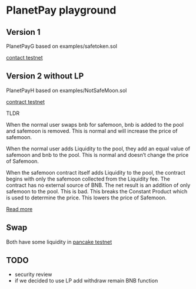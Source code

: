 # PlanetPay playground

## Version 1

PlanetPayG based on examples/safetoken.sol

[contact testnet](https://testnet.bscscan.com/address/0x421614696fb86ea558bfdCbA09126C424a702Bba)

## Version 2 without LP

PlanetPayH based on examples/NotSafeMoon.sol

[contract testnet](https://testnet.bscscan.com/address/0x1334D60497F13445f3E2Af6a637b08A66cEcb5Ac)

TLDR

When the normal user swaps bnb for safemoon, bnb is added to the pool and 
safemoon is removed. This is normal and will increase the price of safemoon.

When the normal user adds Liquidity to the pool, they add an equal value of 
safemoon and bnb to the pool. This is normal and doesn’t change the price of 
Safemoon.

When the safemoon contract itself adds Liquidity to the pool, the contract 
begins with only the safemoon collected from the Liquidity fee. The contract 
has no external source of BNB. The net result is an addition of only safemoon 
to the pool. This is bad. This breaks the Constant Product which is used to 
determine the price. This lowers the price of Safemoon.

[Read more](https://notsafemoon.com/new/public/docs/MoonCoinsTA.pdf)

## Swap

Both have some liquidity in [pancake testnet](https://pancake.kiemtienonline360.com/)

## TODO

* security review
* if we decided to use LP add withdraw remain BNB function

